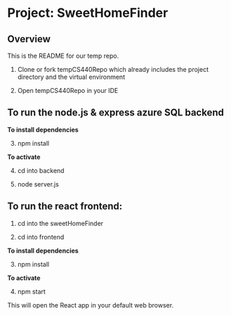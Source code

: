 # Project: SweetHomeFinder

## Overview

This is the README for our temp repo.

1. Clone or fork tempCS440Repo which already includes the project directory and the virtual environment

2. Open tempCS440Repo in your IDE

## To run the node.js & express azure SQL backend

**To install dependencies**

3. npm install

**To activate**

4. cd into backend

5. node server.js

## To run the react frontend:

1. cd into the sweetHomeFinder

2. cd into frontend

**To install dependencies**

3. npm install

**To activate**

4. npm start

This will open the React app in your default web browser.
